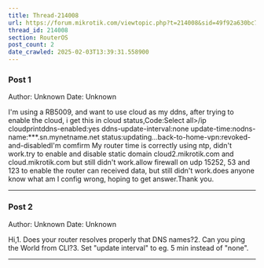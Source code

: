 ```yaml
---
title: Thread-214008
url: https://forum.mikrotik.com/viewtopic.php?t=214008&sid=49f92a630bc7970d8ca50523be880e8f
thread_id: 214008
section: RouterOS
post_count: 2
date_crawled: 2025-02-03T13:39:31.558900
---
```


### Post 1
Author: Unknown
Date: Unknown

I'm using a RB5009, and want to use cloud as my ddns, after trying to enable the cloud, i get this in cloud status,Code:Select all>/ip cloudprintddns-enabled:yes
  ddns-update-interval:none
           update-time:nodns-name:***.sn.mynetname.net
                status:updating...back-to-home-vpn:revoked-and-disabledI'm comfirm My router time is correctly using ntp, didn't work.try to enable and disable static domain cloud2.mikrotik.com and cloud.mikrotik.com but still didn't work.allow firewall on udp 15252, 53 and 123 to enable the router can received data,  but still didn't work.does anyone know what am I config wrong, hoping to get answer.Thank you.

---
### Post 2
Author: Unknown
Date: Unknown

Hi,1. Does your router resolves properly that DNS names?2. Can you ping the World from CLI?3. Set "update interval" to eg. 5 min instead of "none".

---
